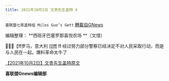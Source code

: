 ```yaml
---
title: 2021年10月2日 文贵先生盖特 4
---
```

`喜联盟七哥盖特组 Miles Guo’s Gett` [轉載自GNews](https://gnews.org/zh-hans/1572618/)

编辑整理： **西班牙巴塞罗那喜悦农场 **（文惜）

**🙏🙏🙏**【**‼️**罗马，意大利 **🇮🇹** **‼️** 经过努力部分警察已经决定不对人民采取行动，而是与人民在一起。爆料革命太牛了

[【2021年10月2日】文贵先生盖特原文](https://gettr.com/post/pcxcf977d0)

**喜联盟Gnews编辑部**
